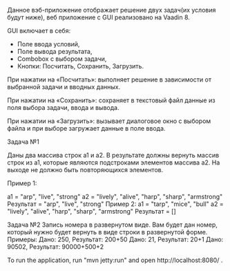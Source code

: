 Данное вэб-приложение отображает решение двух задач(их условия будут ниже), веб приложение с GUI реализовано на Vaadin 8.

GUI включает в себя:
- Поле ввода условий,
- Поле вывода результата,
- Combobox с выбором задачи,
- Кнопки: Посчитать, Сохранить, Загрузить.

При нажатии на «Посчитать»: выполняет решение в зависимости от выбранной задачи и вводных данных.

При нажатии на «Сохранить»: сохраняет в текстовый файл данные из поля выбора задачи, ввода и вывода.

При нажатии на «Загрузить»: вызывает диалоговое окно с выбором файла и при выборе загружает данные в поле ввода.

Задача №1

Даны два массива строк a1 и a2. В результате должны вернуть массив строк из a1, которые являются подстроками элементов массива a2. На выходе не должно быть повторяющихся элементов.

Пример 1: 

a1 = "arp", "live", "strong"
a2 = "lively", "alive", "harp", "sharp", "armstrong"
Результат = "arp", "live", "strong"
Пример 2: 
a1 = "tarp", "mice", "bull"
a2 = "lively", "alive", "harp", "sharp", "armstrong"
Результат = []

Задача №2
Запись номера в развернутом виде.
Вам будет дан номер, который нужно будет вернуть в виде строки в развернутой форме.
Примеры:
Дано: 250, Результат: 200+50
Дано: 21, Результат: 20+1
Дано: 90502, Результат: 90000+500+2

To run the application, run "mvn jetty:run" and open http://localhost:8080/ .
